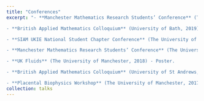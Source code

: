 ```yaml
---
title: "Conferences"
excerpt: "- **Manchester Mathematics Research Students’ Conference** (The University of Manchester, 2019) - Presentation (Award - Second best talk).

- **British Applied Mathematics Colloquium** (University of Bath, 2019) - Presentation.

- **SIAM UKIE National Student Chapter Conference** (The University of Manchester, 2019) - Presentation.

- **Manchester Mathematics Research Students’ Conference** (The University of Manchester, 2018) - Head of the organising committee.

- **UK Fluids** (The University of Manchester, 2018) - Poster.

- **British Applied Mathematics Colloquium** (University of St Andrews, 2018) - Attendee.

- **Placental Biophysics Workshop** (The University of Manchester, 2017) - Attendee."
collection: talks
---
```

